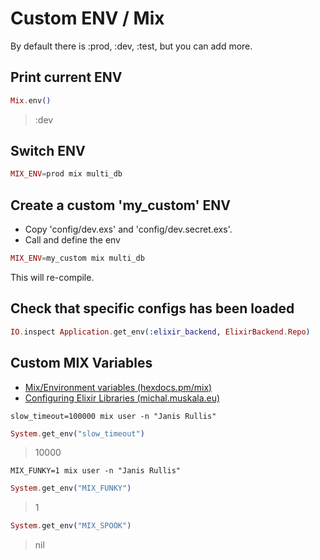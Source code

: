 # Custom ENV / Mix

By default there is :prod, :dev, :test, but you can add more.

## Print current ENV

```ex
Mix.env()
```
> :dev

## Switch ENV

```ex
MIX_ENV=prod mix multi_db
```

## Create a custom 'my_custom' ENV

* Copy 'config/dev.exs' and 'config/dev.secret.exs'.
* Call and define the env
```ex
MIX_ENV=my_custom mix multi_db
```
This will re-compile.

## Check that specific configs has been loaded

```ex
IO.inspect Application.get_env(:elixir_backend, ElixirBackend.Repo)
```

## Custom MIX Variables

* [Mix/Environment variables (hexdocs.pm/mix)](https://hexdocs.pm/mix/Mix.html#module-environment-variables)
* [Configuring Elixir Libraries (michal.muskala.eu)](https://michal.muskala.eu/2017/07/30/configuring-elixir-libraries.html)

```shell
slow_timeout=100000 mix user -n "Janis Rullis"
```

```ex
System.get_env("slow_timeout")
```
> 10000

```shell
MIX_FUNKY=1 mix user -n "Janis Rullis"
```

```ex
System.get_env("MIX_FUNKY")
```
> 1

```ex
System.get_env("MIX_SPOOK")
```
> nil
